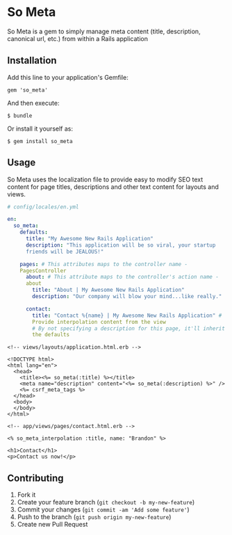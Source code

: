 # So Meta

So Meta is a gem to simply manage meta content (title, description, canonical url, etc.) from within a Rails application

## Installation

Add this line to your application's Gemfile:

    gem 'so_meta'

And then execute:

    $ bundle

Or install it yourself as:

    $ gem install so_meta

## Usage

So Meta uses the localization file to provide easy to modify SEO text content for page titles, descriptions and other text content for layouts and views.

```YAML
# config/locales/en.yml

en:
  so_meta:
    defaults:
      title: "My Awesome New Rails Application"
      description: "This application will be so viral, your startup
      friends will be JEALOUS!"

    pages: # This attributes maps to the controller name -
    PagesController
      about: # This attribute maps to the controller's action name -
      about
        title: "About | My Awesome New Rails Application"
        description: "Our company will blow your mind...like really."

      contact:
        title: "Contact %{name} | My Awesome New Rails Application" #
        Provide interpolation content from the view
        # By not specifying a description for this page, it'll inherit
        the defaults
```

```Erb
<!-- views/layouts/application.html.erb -->

<!DOCTYPE html>
<html lang="en">
  <head>
    <title><%= so_meta(:title) %></title>
    <meta name="description" content="<%= so_meta(:description) %>" />
    <%= csrf_meta_tags %>
  </head>
  <body>
  </body>
</html>
```

```Erb
<!-- app/views/pages/contact.html.erb -->

<% so_meta_interpolation :title, name: "Brandon" %>

<h1>Contact</h1>
<p>Contact us now!</p>
```

## Contributing

1. Fork it
2. Create your feature branch (`git checkout -b my-new-feature`)
3. Commit your changes (`git commit -am 'Add some feature'`)
4. Push to the branch (`git push origin my-new-feature`)
5. Create new Pull Request
